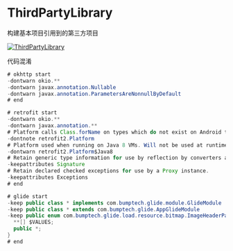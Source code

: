 # ThirdPartyLibrary
构建基本项目引用到的第三方项目

[![ThirdPartyLibrary](https://jitpack.io/v/daohen/thirdPartyLibrary.svg)](https://jitpack.io/#daohen/thirdPartyLibrary)


代码混淆
```java
# okhttp start
-dontwarn okio.**
-dontwarn javax.annotation.Nullable
-dontwarn javax.annotation.ParametersAreNonnullByDefault
# end

# retrofit start
-dontwarn okio.**
-dontwarn javax.annotation.**
# Platform calls Class.forName on types which do not exist on Android to determine platform.
-dontnote retrofit2.Platform
# Platform used when running on Java 8 VMs. Will not be used at runtime.
-dontwarn retrofit2.Platform$Java8
# Retain generic type information for use by reflection by converters and adapters.
-keepattributes Signature
# Retain declared checked exceptions for use by a Proxy instance.
-keepattributes Exceptions
# end

# glide start
-keep public class * implements com.bumptech.glide.module.GlideModule
-keep public class * extends com.bumptech.glide.AppGlideModule
-keep public enum com.bumptech.glide.load.resource.bitmap.ImageHeaderParser$** {
  **[] $VALUES;
  public *;
}
# end
```